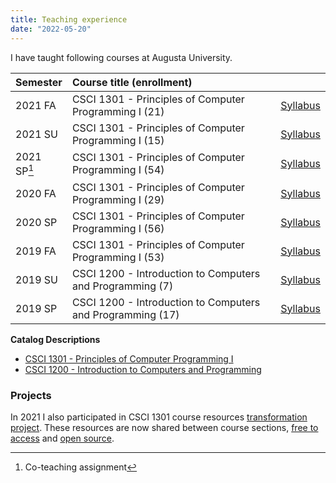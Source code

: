 ```yaml
---
title: Teaching experience
date: "2022-05-20"
---
```


I have taught following courses at Augusta University.

| Semester    | Course title (enrollment)                                  |                        |
|:------------|:-----------------------------------------------------------|------------------------|
| 2021 FA     | CSCI 1301 - Principles of Computer Programming I   (21)    | [Syllabus][SY1301FA21] |
| 2021 SU     | CSCI 1301 - Principles of Computer Programming I   (15)    | [Syllabus][SY1301SU21] |
| 2021 SP[^1] | CSCI 1301 - Principles of Computer Programming I   (54)    | [Syllabus][SY1301SP21] |
| 2020 FA     | CSCI 1301 - Principles of Computer Programming I   (29)    | [Syllabus][SY1301FA20] |
| 2020 SP     | CSCI 1301 - Principles of Computer Programming I   (56)    | [Syllabus][SY1301SP20] |
| 2019 FA     | CSCI 1301 - Principles of Computer Programming I   (53)    | [Syllabus][SY1301FA19] |
| 2019 SU     | CSCI 1200 - Introduction to Computers and Programming (7)  | [Syllabus][SY1200SU19] |
| 2019 SP     | CSCI 1200 - Introduction to Computers and Programming (17) | [Syllabus][SY1200SP19] |

**Catalog Descriptions**

* [CSCI 1301 - Principles of Computer Programming I][CA13012122]
* [CSCI 1200 - Introduction to Computers and Programming][CA12001819]

### Projects

In 2021 I also participated in CSCI 1301 course resources [transformation project](https://csci-1301.github.io/about.html). 
These resources are now shared between course sections, [free to access](https://csci-1301.github.io) 
and [open source](https://github.com/csci-1301/csci-1301.github.io).

[^1]: Co-teaching assignment

[SY1200SU19]: /syllabus/csci1200_su19.pdf
[SY1200SP19]: /syllabus/csci1200_sp19.pdf
[SY1301FA19]: /syllabus/csci1301_fa19.pdf
[SY1301SP20]: /syllabus/csci1301_sp20.pdf
[SY1301FA20]: /syllabus/csci1301_fa20.pdf
[SY1301SP21]: /syllabus/csci1301_sp21.pdf
[SY1301SU21]: /syllabus/csci1301_su21.pdf
[SY1301FA21]: /syllabus/csci1301_fa21.pdf
[CA12001819]: http://catalog.augusta.edu/preview_course_nopop.php?catoid=32&coid=101750&
[CA13011920]: http://catalog.augusta.edu/preview_course_nopop.php?catoid=37&coid=155753&
[CA13012021]: http://catalog.augusta.edu/preview_course_nopop.php?catoid=38&coid=164076&
[CA13012122]: http://catalog.augusta.edu/preview_course_nopop.php?catoid=40&coid=172387&